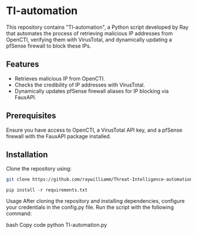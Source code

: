 # TI-automation

This repository contains "TI-automation", a Python script developed by Ray that automates the process of retrieving malicious IP addresses from OpenCTI, verifying them with VirusTotal, and dynamically updating a pfSense firewall to block these IPs.

## Features

- Retrieves malicious IP from OpenCTI.
- Checks the credibility of IP addresses with VirusTotal.
- Dynamically updates pfSense firewall aliases for IP blocking via FauxAPI.

## Prerequisites

Ensure you have access to OpenCTI, a VirusTotal API key, and a pfSense firewall with the FauxAPI package installed.

## Installation

Clone the repository using:

```bash
git clone https://github.com/raywilliamm/Threat-Intelligence-automation.git
```

```Then, install the required Python libraries:
pip install -r requirements.txt
```

Usage
After cloning the repository and installing dependencies, configure your credentials in the config.py file. Run the script with the following command:

bash
Copy code
python TI-automation.py
